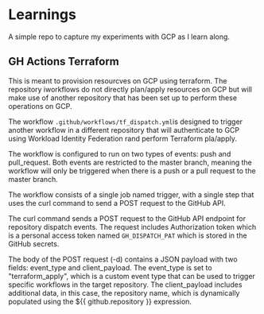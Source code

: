 # Learnings

A simple repo to capture my experiments with GCP as I learn along.

## GH Actions Terraform 

This is meant to provision resourcves on GCP using terraform. The repository iworkflows do not directly plan/apply resources on GCP but will make use of another repository that has been set up to perform these operations on GCP.

The workflow `.github/workflows/tf_dispatch.yml`is designed to trigger another workflow in a different repository that will authenticate to GCP using Workload Identity Federation rand perform Terraform pla/apply.

The workflow is configured to run on two types of events: push and pull_request. Both events are restricted to the master branch, meaning the workflow will only be triggered when there is a push or a pull request to the master branch.

The workflow consists of a single job named trigger, with a single step that uses the curl command to send a POST request to the GitHub API.

The curl command sends a POST request to the GitHub API endpoint for repository dispatch events. The request includes Authorization token which is a personal access token named `GH_DISPATCH_PAT` which is stored in the GitHub secrets. 

The body of the POST request (-d) contains a JSON payload with two fields: event_type and client_payload. The event_type is set to "terraform_apply", which is a custom event type that can be used to trigger specific workflows in the target repository. The client_payload includes additional data, in this case, the repository name, which is dynamically populated using the ${{ github.repository }} expression.
